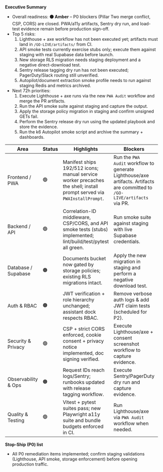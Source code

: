 **Executive Summary**
- Overall readiness: **🟠 Amber** – P0 blockers (Pillar Two merge conflict, CSP, CORS) are closed. PWA/a11y artifacts, Sentry dry run, and load-test evidence remain before production sign-off.
- Top 5 risks:
  1. Lighthouse + axe workflow has not been executed yet; artifacts must land in `/GO-LIVE/artifacts/` from CI.
  2. API smoke tests currently exercise stubs only; execute them against staging with real Supabase data before launch.
  3. New storage RLS migration needs staging deployment and a negative direct-download test.
  4. Sentry release tagging dry run has not been executed; PagerDuty/Slack routing still unverified.
  5. Autopilot/document extraction smoke profile needs to run against staging Redis and metrics archived.
- Next 72h priorities:
  1. Execute Lighthouse + axe runs via the new `PWA Audit` workflow and merge the PR artifacts.
  2. Run the API smoke suite against staging and capture the output.
  3. Apply the storage policy migration in staging and confirm unsigned GETs fail.
  4. Perform the Sentry release dry run using the updated playbook and store the evidence.
  5. Run the k6 Autopilot smoke script and archive the summary + dashboards.

| Area | Status | Highlights | Blockers | Evidence |
| --- | --- | --- | --- | --- |
| Frontend / PWA | 🟢 | Manifest ships 192/512 icons; manual service worker precaches the shell; install prompt served via `PWAInstallPrompt`. | Run the `PWA Audit` workflow to generate Lighthouse/axe artifacts. Artifacts are committed to `/GO-LIVE/artifacts` via PR. | `public/manifest.json`, `public/service-worker.js`, `src/utils/pwa.ts`, `.github/workflows/pwa-audit.yml`.
| Backend / API | 🟢 | Correlation-ID middleware, CSP/CORS, and API smoke tests (stubs) implemented; lint/build/test/pytest all green. | Run smoke suite against staging with live Supabase credentials. | `server/main.py:60-160`, `tests/api/test_core_smoke.py`, `tests/test_request_id.py`.
| Database / Supabase | 🟠 | Documents bucket now gated by storage policies; existing RLS migrations intact. | Apply the new migration in staging and perform a negative download test. | `supabase/migrations/20250927100000_documents_storage_policy.sql`, `tests/test_documents_signing.py`.
| Auth & RBAC | 🟠 | JWT verification + role hierarchy unchanged; assistant dock respects RBAC. | Remove verbose auth logs & add JWT claim tests (scheduled for P2). | `server/main.py:242-344`, `src/components/auth/protected-route.tsx:16-79`.
| Security & Privacy | 🟢 | CSP + strict CORS enforced, cookie consent + privacy notice implemented, doc signing verified. | Execute Lighthouse/axe + consent screenshot workflow to capture evidence. | `server/main.py:60-160`, `.env.example`, `SECURITY.md`, `src/components/privacy/CookieConsent.tsx`, `.github/workflows/pwa-audit.yml`.
| Observability & Ops | 🟠 | Request IDs reach logs/Sentry; runbooks updated with release tagging workflow. | Execute Sentry/PagerDuty dry run and capture evidence. | `server/main.py:60-127`, `docs/observability.md`, `GO-LIVE/RELEASE_RUNBOOK.md`.
| Quality & Testing | 🟢 | Vitest + pytest suites pass; new Playwright a11y suite and bundle budgets enforced in CI. | Run Lighthouse/axe via `PWA Audit` workflow when needed. | `npm run lint`, `npm run build`, `npm test`, `pytest`, `scripts/check_bundlesize.mjs`, `tests/playwright/a11y.spec.ts`.

**Stop-Ship (P0) list**
- All P0 remediation items implemented; confirm staging validations (Lighthouse, API smoke, storage enforcement) before opening production traffic.
